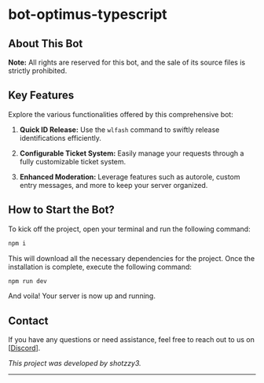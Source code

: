 # bot-optimus-typescript

## About This Bot

**Note:** All rights are reserved for this bot, and the sale of its source files is strictly prohibited.

## Key Features

Explore the various functionalities offered by this comprehensive bot:

1. **Quick ID Release:** Use the `wlfash` command to swiftly release identifications efficiently.

2. **Configurable Ticket System:** Easily manage your requests through a fully customizable ticket system.

3. **Enhanced Moderation:** Leverage features such as autorole, custom entry messages, and more to keep your server organized.

## How to Start the Bot?

To kick off the project, open your terminal and run the following command:

```bash
npm i
```

This will download all the necessary dependencies for the project. Once the installation is complete, execute the following command:

```bash
npm run dev
```

And voila! Your server is now up and running.

## Contact

If you have any questions or need assistance, feel free to reach out to us on [[Discord](https://discord.gg/zyWGZX6VU7)].

*This project was developed by shotzzy3.*

---

